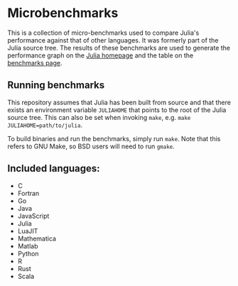 # Microbenchmarks

This is a collection of micro-benchmarks used to compare Julia's performance against
that of other languages.
It was formerly part of the Julia source tree.
The results of these benchmarks are used to generate the performance graph on the
[Julia homepage](https://julialang.org) and the table on the
[benchmarks page](https://julialang.org/benchmarks).

## Running benchmarks

This repository assumes that Julia has been built from source and that there exists
an environment variable `JULIAHOME` that points to the root of the Julia source tree.
This can also be set when invoking `make`, e.g. `make JULIAHOME=path/to/julia`.

To build binaries and run the benchmarks, simply run `make`.
Note that this refers to GNU Make, so BSD users will need to run `gmake`.

## Included languages:

* C
* Fortran
* Go
* Java
* JavaScript
* Julia
* LuaJIT
* Mathematica
* Matlab
* Python
* R
* Rust
* Scala
